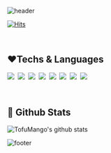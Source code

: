 <!-- ### Hi there 👋 -->

<!--
**TofuMango/TofuMango** is a ✨ _special_ ✨ repository because its `README.md` (this file) appears on your GitHub profile.

Here are some ideas to get you started:

- 🔭 I’m currently working on ...
- 🌱 I’m currently learning ...
- 👯 I’m looking to collaborate on ...
- 🤔 I’m looking for help with ...
- 💬 Ask me about ...
- 📫 How to reach me: ...
- 😄 Pronouns: ...
- ⚡ Fun fact: ...
-->
 
 ![header](https://capsule-render.vercel.app/api?type=waving&color=gradient&height=250&section=header&text=🤭%20YEJI%20Github%20🤭&fontSize=45&fontAlignY=36&animation=twinkling)

[![Hits](https://hits.seeyoufarm.com/api/count/incr/badge.svg?url=https%3A%2F%2Fgithub.com%2FTofuMango&count_bg=%2379C83D&title_bg=%23555555&icon=&icon_color=%23E7E7E7&title=hits&edge_flat=false)](https://hits.seeyoufarm.com)

<br>

## ❤Techs & Languages


<p>
  <img src="https://img.shields.io/badge/Python-453C67?style=flat&logo=Python&logoColor=white"/></a>&nbsp
  <img src="https://img.shields.io/badge/HTML5-46C2CB?style=flat&logo=HTML5&logoColor=white"/></a>&nbsp
  <img src="https://img.shields.io/badge/Javascript-F2F7A1?style=flat&logo=javascript&logoColor=white"/></a>&nbsp
  <img src="https://img.shields.io/badge/css-6867AC?style=flat&logo=css3&logoColor=white"/></a>&nbsp
  <img src="https://img.shields.io/badge/npm-A267AC?style=flat&logo=npm&logoColor=white"/></a>&nbsp
  <img src="https://img.shields.io/badge/C-CE7BB0?style=flat&logo=C&logoColor=white"/></a>&nbsp
  <img src="https://img.shields.io/badge/React-FFBCD1?style=flat&logo=react&logoColor=white"/></a>&nbsp
  <img src="https://img.shields.io/badge/Django-355764?style=flat&logo=django&logoColor=white"/></a>&nbsp
  <br>
</p>
<br>


## 👀 Github Stats
![TofuMango's github stats](https://github-readme-stats.vercel.app/api?username=TofuMango)
<!-- ![TofuMango's github stats](https://github-readme-stats.vercel.app/api/top-langs/?username=TofuMango&show_icons=true&layout=compact) -->
 


![footer](https://capsule-render.vercel.app/api?type=waving&color=gradient&height=150&section=footer)
